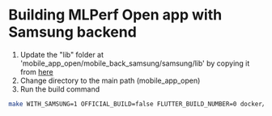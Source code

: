 # Building MLPerf Open app with Samsung backend

<!-- markdown-link-check-disable-next-line -->
1. Update the "lib" folder at 'mobile_app_open/mobile_back_samsung/samsung/lib' by copying it from [here](https://github.com/mlcommons/mobile_back_samsung/tree/samsung_backend_flutter_libs/samsung_libs/mobile_back_samsung/samsung)
2. Change directory to the main path (mobile_app_open)
3. Run the build command

```bash
make WITH_SAMSUNG=1 OFFICIAL_BUILD=false FLUTTER_BUILD_NUMBER=0 docker/flutter/android/release
```
